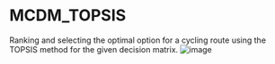 # MCDM_TOPSIS
Ranking and selecting the optimal option for a cycling route using the TOPSIS method for the given decision matrix.
![image](https://github.com/user-attachments/assets/d06768a4-a730-4e39-ba81-f40443607f9e)
